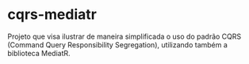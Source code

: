 # cqrs-mediatr
Projeto que visa ilustrar de maneira simplificada o uso do padrão CQRS (Command Query Responsibility Segregation), utilizando também a biblioteca MediatR.
